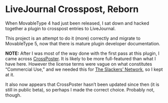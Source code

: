 # LiveJournal Crosspost, Reborn

When MovableType 4 had just been released, I sat down and hacked together a plugin to crosspost entries to LiveJournal.

This project is an attempt to do it (more) correctly and migrate to MovableType 5, now that there is mature plugin developer documentation.

**NOTE:** After I was most of the way done with the first pass at this plugin, I came across [CrossPoster](http://plugins.movalog.com/crossposter/). It is likely to be more full-featured than what I have here. However the license terms were vague on what constitutes “Commercial Use,” and we needed this for [The Slackers’ Network](http://www.slackers.net), so I kept at it.

It also now appears that CrossPoster hasn’t been updated since then (it is still in public beta), so perhaps I made the correct choice. Probably not, though.

